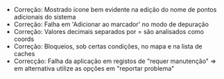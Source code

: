 ##

- Correção: Mostrado ícone bem evidente na edição do nome de pontos adicionais do sistema
- Correção: Falha em 'Adicionar ao marcador' no modo de depuração
- Correção: Valores decimais separados por = são analisados como coords
- Correção: Bloqueios, sob certas condições, no mapa e na lista de caches
- Correcção: Falha da aplicação em registos de "requer manutenção" => em alternativa utilize as opções em "reportar problema"
